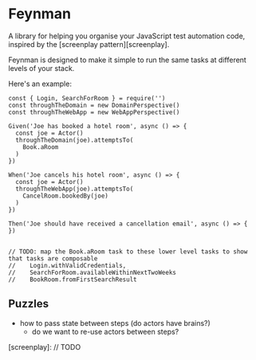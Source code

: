 # Feynman

A library for helping you organise your JavaScript test automation code, inspired by the [screenplay pattern][screenplay].

Feynman is designed to make it simple to run the same tasks at different levels of your stack.

Here's an example:

```
const { Login, SearchForRoom } = require('')
const throughTheDomain = new DomainPerspective()
const throughTheWebApp = new WebAppPerspective()

Given('Joe has booked a hotel room', async () => {
  const joe = Actor()
  throughTheDomain(joe).attemptsTo(
    Book.aRoom
  )
})

When('Joe cancels his hotel room', async () => {
  const joe = Actor()
  throughTheWebApp(joe).attemptsTo(
    CancelRoom.bookedBy(joe)
  )
})

Then('Joe should have received a cancellation email', async () => {
})


// TODO: map the Book.aRoom task to these lower level tasks to show that tasks are composable
//    Login.withValidCredentials,
//    SearchForRoom.availableWithinNextTwoWeeks
//    BookRoom.fromFirstSearchResult
```

## Puzzles

- how to pass state between steps (do actors have brains?)
    - do we want to re-use actors between steps?

[screenplay]: // TODO